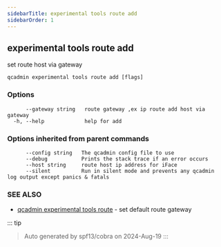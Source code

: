 ```yaml
---
sidebarTitle: experimental tools route add
sidebarOrder: 1
---
```


## experimental tools route add

set route host via gateway

```
qcadmin experimental tools route add [flags]
```

### Options

```
      --gateway string   route gateway ,ex ip route add host via gateway
  -h, --help             help for add
```

### Options inherited from parent commands

```
      --config string   The qcadmin config file to use
      --debug           Prints the stack trace if an error occurs
      --host string     route host ip address for iFace
      --silent          Run in silent mode and prevents any qcadmin log output except panics & fatals
```

### SEE ALSO

* [qcadmin experimental tools route](experimental_tools_route.md)	 - set default route gateway

::: tip
>Auto generated by spf13/cobra on 2024-Aug-19
:::
